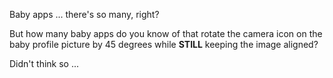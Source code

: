 Baby apps ... there's so many, right?

But how many baby apps do you know of that rotate the camera icon on the baby profile picture by 45 degrees while **STILL** keeping the image aligned?

Didn't think so ...


